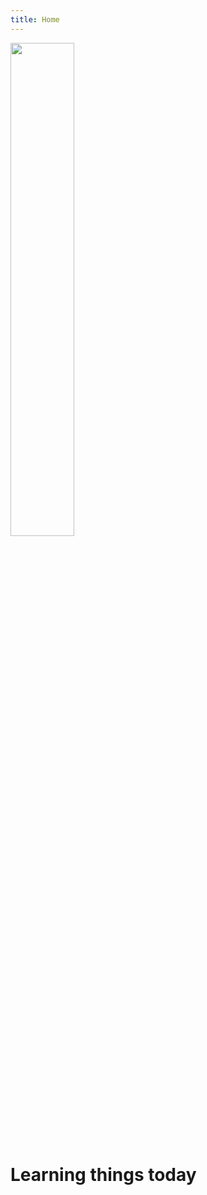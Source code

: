 ```yaml
---
title: Home
---
```


<div>
    <img src="{{ 'Kbasin.jpg' | absolute_url }}" style="width:45%;">
</div>

# Learning things today
